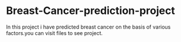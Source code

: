 # Breast-Cancer-prediction-project
In this project i have predicted breast cancer on the basis of various factors.you can visit files to see project.





